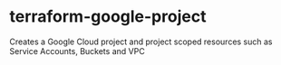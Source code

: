 # terraform-google-project
Creates a Google Cloud project and project scoped resources such as Service Accounts, Buckets and VPC
